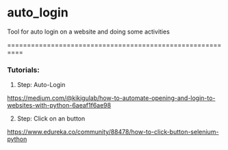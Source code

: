 # auto_login

Tool for auto login on a website and doing some activities 

==========================================================





### Tutorials:

1. Step: Auto-Login

https://medium.com/@kikigulab/how-to-automate-opening-and-login-to-websites-with-python-6aeaf1f6ae98


2. Step: Click on an button

https://www.edureka.co/community/88478/how-to-click-button-selenium-python

